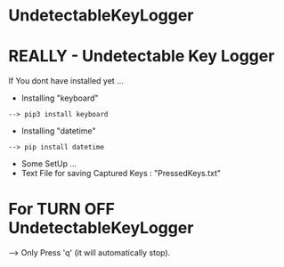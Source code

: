 # UndetectableKeyLogger
# REALLY - Undetectable Key Logger
If You dont have installed yet ...
- Installing "keyboard"
```
--> pip3 install keyboard
```
- Installing "datetime"
```
--> pip install datetime
```
- Some SetUp ...
- Text File for saving Captured Keys : "PressedKeys.txt"

# For TURN OFF UndetectableKeyLogger
--> Only Press 'q' (it will automatically stop).
